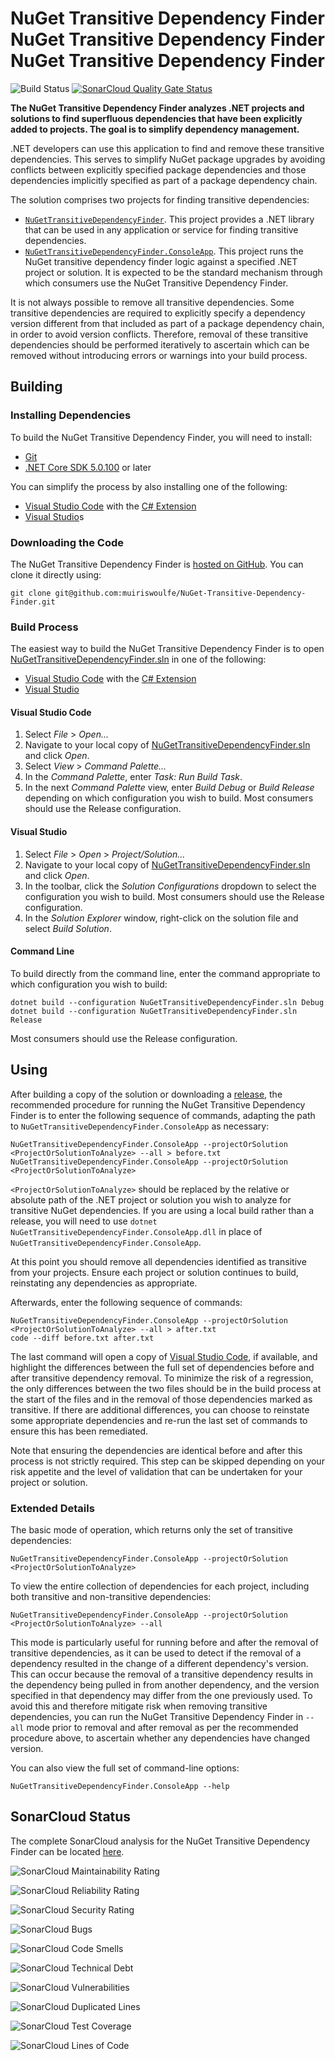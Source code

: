 # NuGet Transitive Dependency Finder NuGet Transitive Dependency Finder NuGet Transitive Dependency Finder

<!-- © Muiris Woulfe. Licensed under the MIT License. -->

![Build Status][buildbadge]
[![SonarCloud Quality Gate Status][sonarcloudbadge]][sonarcloud]

**The NuGet Transitive Dependency Finder analyzes .NET projects and solutions to
find superfluous dependencies that have been explicitly added to projects. The
goal is to simplify dependency management.**

.NET developers can use this application to find and remove these transitive
dependencies. This serves to simplify NuGet package upgrades by avoiding
conflicts between explicitly specified package dependencies and those
dependencies implicitly specified as part of a package dependency chain.

The solution comprises two projects for finding transitive dependencies:

- [`NuGetTransitiveDependencyFinder`][codelibrary]. This project provides a .NET
  library that can be used in any application or service for finding transitive
  dependencies.
- [`NuGetTransitiveDependencyFinder.ConsoleApp`][codeconsoleapp]. This project
  runs the NuGet transitive dependency finder logic against a specified .NET
  project or solution. It is expected to be the standard mechanism through which
  consumers use the NuGet Transitive Dependency Finder.

It is not always possible to remove all transitive dependencies. Some transitive
dependencies are required to explicitly specify a dependency version different
from that included as part of a package dependency chain, in order to avoid
version conflicts. Therefore, removal of these transitive dependencies should be
performed iteratively to ascertain which can be removed without introducing
errors or warnings into your build process.

## Building

### Installing Dependencies

To build the NuGet Transitive Dependency Finder, you will need to install:

- [Git][git]
- [.NET Core SDK 5.0.100][netcoresdk] or later

You can simplify the process by also installing one of the following:

- [Visual Studio Code][vscode] with the [C# Extension][vscodecsharp]
- [Visual Studio][vs]s

### Downloading the Code

The NuGet Transitive Dependency Finder is [hosted on GitHub][github]. You can
clone it directly using:

```Batchfile
git clone git@github.com:muiriswoulfe/NuGet-Transitive-Dependency-Finder.git
```

### Build Process

The easiest way to build the NuGet Transitive Dependency Finder is to open
[NuGetTransitiveDependencyFinder.sln][codesolution] in one of the following:

- [Visual Studio Code][vscode] with the [C# Extension][vscodecsharp]
- [Visual Studio][vs]

#### Visual Studio Code

1. Select *File* > *Open...*
1. Navigate to your local copy of
   [NuGetTransitiveDependencyFinder.sln][codesolution] and click *Open*.
1. Select *View* > *Command Palette...*
1. In the *Command Palette*, enter *Task: Run Build Task*.
1. In the next *Command Palette* view, enter *Build Debug* or *Build Release*
   depending on which configuration you wish to build. Most consumers should use
   the Release configuration.

#### Visual Studio

1. Select *File* > *Open* > *Project/Solution...*
1. Navigate to your local copy of
   [NuGetTransitiveDependencyFinder.sln][codesolution] and click *Open*.
1. In the toolbar, click the *Solution Configurations* dropdown to select the
   configuration you wish to build. Most consumers should use the Release
   configuration.
1. In the *Solution Explorer* window, right-click on the solution file and
   select *Build Solution*.

#### Command Line

To build directly from the command line, enter the command appropriate to which
configuration you wish to build:

```Batchfile
dotnet build --configuration NuGetTransitiveDependencyFinder.sln Debug
dotnet build --configuration NuGetTransitiveDependencyFinder.sln Release
```

Most consumers should use the Release configuration.

## Using

After building a copy of the solution or downloading a [release][releases], the
recommended procedure for running the NuGet Transitive Dependency Finder is to
enter the following sequence of commands, adapting the path to
`NuGetTransitiveDependencyFinder.ConsoleApp` as necessary:

```Batchfile
NuGetTransitiveDependencyFinder.ConsoleApp --projectOrSolution <ProjectOrSolutionToAnalyze> --all > before.txt
NuGetTransitiveDependencyFinder.ConsoleApp --projectOrSolution <ProjectOrSolutionToAnalyze>
```

`<ProjectOrSolutionToAnalyze>` should be replaced by the relative or absolute
path of the .NET project or solution you wish to analyze for transitive NuGet
dependencies. If you are using a local build rather than a release, you will
need to use `dotnet NuGetTransitiveDependencyFinder.ConsoleApp.dll` in place of
`NuGetTransitiveDependencyFinder.ConsoleApp`.

At this point you should remove all dependencies identified as transitive from
your projects. Ensure each project or solution continues to build, reinstating
any dependencies as appropriate.

Afterwards, enter the following sequence of commands:

```Batchfile
NuGetTransitiveDependencyFinder.ConsoleApp --projectOrSolution <ProjectOrSolutionToAnalyze> --all > after.txt
code --diff before.txt after.txt
```

The last command will open a copy of [Visual Studio Code][vscode], if available,
and highlight the differences between the full set of dependencies before and
after transitive dependency removal. To minimize the risk of a regression, the
only differences between the two files should be in the build process at the
start of the files and in the removal of those dependencies marked as
transitive. If there are additional differences, you can choose to reinstate
some appropriate dependencies and re-run the last set of commands to ensure this
has been remediated.

Note that ensuring the dependencies are identical before and after this process
is not strictly required. This step can be skipped depending on your risk
appetite and the level of validation that can be undertaken for your project or
solution.

### Extended Details

The basic mode of operation, which returns only the set of transitive
dependencies:

```Batchfile
NuGetTransitiveDependencyFinder.ConsoleApp --projectOrSolution <ProjectOrSolutionToAnalyze>
```

To view the entire collection of dependencies for each project, including both
transitive and non-transitive dependencies:

```Batchfile
NuGetTransitiveDependencyFinder.ConsoleApp --projectOrSolution <ProjectOrSolutionToAnalyze> --all
```

This mode is particularly useful for running before and after the removal of
transitive dependencies, as it can be used to detect if the removal of a
dependency resulted in the change of a different dependency's version. This can
occur because the removal of a transitive dependency results in the dependency
being pulled in from another dependency, and the version specified in that
dependency may differ from the one previously used. To avoid this and therefore
mitigate risk when removing transitive dependencies, you can run the NuGet
Transitive Dependency Finder in `--all` mode prior to removal and after removal
as per the recommended procedure above, to ascertain whether any dependencies
have changed version.

You can also view the full set of command-line options:

```Batchfile
NuGetTransitiveDependencyFinder.ConsoleApp --help
```

## SonarCloud Status

The complete SonarCloud analysis for the NuGet Transitive Dependency Finder can
be located [here][sonarcloud].

![SonarCloud Maintainability Rating][sonarcloudmaintainability]

![SonarCloud Reliability Rating][sonarcloudreliability]

![SonarCloud Security Rating][sonarcloudsecurity]

![SonarCloud Bugs][sonarcloudbugs]

![SonarCloud Code Smells][sonarcloudcodesmells]

![SonarCloud Technical Debt][sonarcloudtechnicaldebt]

![SonarCloud Vulnerabilities][sonarcloudvulnerabilities]

![SonarCloud Duplicated Lines][sonarcloudduplicatedlines]

![SonarCloud Test Coverage][sonarcloudtestcoverage]

![SonarCloud Lines of Code][sonarcloudlinesofcode]

[buildbadge]: https://github.com/muiriswoulfe/NuGet-Transitive-Dependency-Finder/workflows/Build/badge.svg
[sonarcloudbadge]: https://sonarcloud.io/api/project_badges/measure?project=muiriswoulfe_NuGet-Transitive-Dependency-Finder&metric=alert_status
[sonarcloud]: https://sonarcloud.io/dashboard?id=muiriswoulfe_NuGet-Transitive-Dependency-Finder
[codelibrary]:  https://github.com/muiriswoulfe/NuGet-Transitive-Dependency-Finder/tree/main/src/NuGetTransitiveDependencyFinder
[codeconsoleapp]: https://github.com/muiriswoulfe/NuGet-Transitive-Dependency-Finder/tree/main/src/NuGetTransitiveDependencyFinder.ConsoleApp
[codesolution]: https://github.com/muiriswoulfe/NuGet-Transitive-Dependency-Finder/blob/main/NuGetTransitiveDependencyFinder.sln
[git]: https://git-scm.com/
[github]: https://github.com/muiriswoulfe/NuGet-Transitive-Dependency-Finder
[netcoresdk]: https://dotnet.microsoft.com/download/dotnet-core/5.0
[vs]: https://visualstudio.microsoft.com/
[vscode]: https://code.visualstudio.com/
[vscodecsharp]: https://marketplace.visualstudio.com/items?itemName=ms-dotnettools.csharp
[releases]: https://github.com/muiriswoulfe/NuGet-Transitive-Dependency-Finder/releases/
[sonarcloudmaintainability]: https://sonarcloud.io/api/project_badges/measure?project=muiriswoulfe_NuGet-Transitive-Dependency-Finder&metric=sqale_rating
[sonarcloudreliability]: https://sonarcloud.io/api/project_badges/measure?project=muiriswoulfe_NuGet-Transitive-Dependency-Finder&metric=reliability_rating
[sonarcloudsecurity]: https://sonarcloud.io/api/project_badges/measure?project=muiriswoulfe_NuGet-Transitive-Dependency-Finder&metric=security_rating
[sonarcloudbugs]: https://sonarcloud.io/api/project_badges/measure?project=muiriswoulfe_NuGet-Transitive-Dependency-Finder&metric=bugs
[sonarcloudcodesmells]: https://sonarcloud.io/api/project_badges/measure?project=muiriswoulfe_NuGet-Transitive-Dependency-Finder&metric=code_smells
[sonarcloudtechnicaldebt]: https://sonarcloud.io/api/project_badges/measure?project=muiriswoulfe_NuGet-Transitive-Dependency-Finder&metric=sqale_index
[sonarcloudvulnerabilities]: https://sonarcloud.io/api/project_badges/measure?project=muiriswoulfe_NuGet-Transitive-Dependency-Finder&metric=vulnerabilities
[sonarcloudduplicatedlines]: https://sonarcloud.io/api/project_badges/measure?project=muiriswoulfe_NuGet-Transitive-Dependency-Finder&metric=duplicated_lines_density
[sonarcloudtestcoverage]: https://sonarcloud.io/api/project_badges/measure?project=muiriswoulfe_NuGet-Transitive-Dependency-Finder&metric=coverage
[sonarcloudlinesofcode]: https://sonarcloud.io/api/project_badges/measure?project=muiriswoulfe_NuGet-Transitive-Dependency-Finder&metric=ncloc
